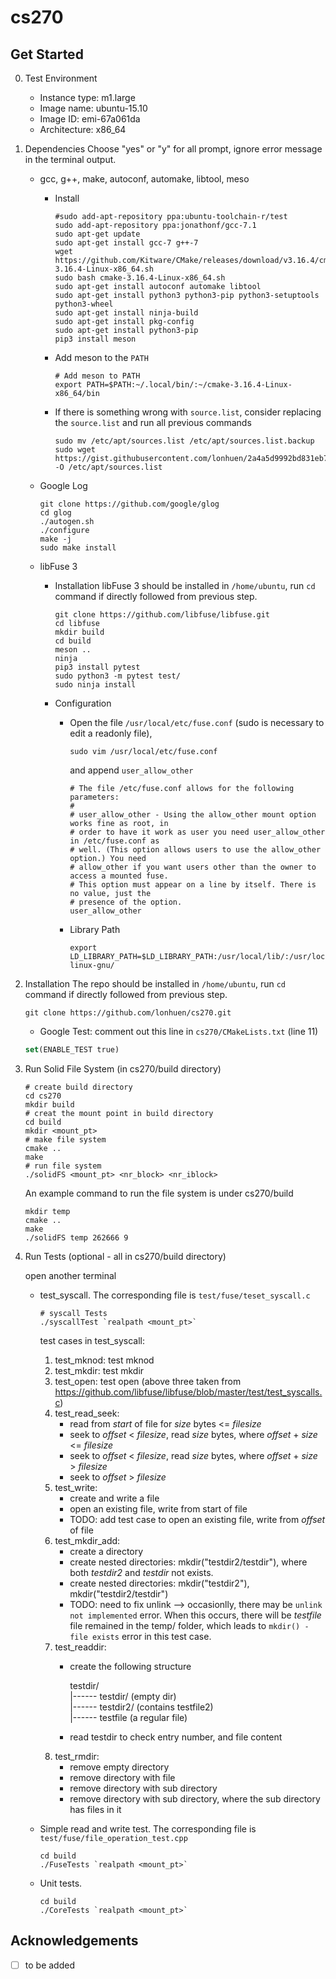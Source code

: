 # cs270

## Get Started

0. Test Environment

   * Instance type: m1.large
   * Image name: ubuntu-15.10
   * Image ID: emi-67a061da
   * Architecture: x86_64

1. Dependencies
   Choose "yes" or "y" for all prompt, ignore error message in the terminal output. 
    
    * gcc, g++, make, autoconf, automake, libtool, meso
      * Install
        ``` shell
        #sudo add-apt-repository ppa:ubuntu-toolchain-r/test
        sudo add-apt-repository ppa:jonathonf/gcc-7.1
        sudo apt-get update
        sudo apt-get install gcc-7 g++-7
        wget https://github.com/Kitware/CMake/releases/download/v3.16.4/cmake-3.16.4-Linux-x86_64.sh
        sudo bash cmake-3.16.4-Linux-x86_64.sh
        sudo apt-get install autoconf automake libtool
        sudo apt-get install python3 python3-pip python3-setuptools python3-wheel
        sudo apt-get install ninja-build
        sudo apt-get install pkg-config
        sudo apt-get install python3-pip
        pip3 install meson
      * Add meson to the `PATH`
        ``` shell
        # Add meson to PATH
        export PATH=$PATH:~/.local/bin/:~/cmake-3.16.4-Linux-x86_64/bin
        ```
      * If there is something wrong with `source.list`, consider replacing the `source.list` and run all previous commands
      
        ``` shell
        sudo mv /etc/apt/sources.list /etc/apt/sources.list.backup
        sudo wget https://gist.githubusercontent.com/lonhuen/2a4a5d9992bd831eb74a6b903107c927/raw/53dc53adac5faed5335072a11b5a30d7d41578a6/source.list.cs270 -O /etc/apt/sources.list
        ```
   
    * Google Log
      ``` shell
      git clone https://github.com/google/glog
      cd glog
      ./autogen.sh
      ./configure
      make -j
      sudo make install
      ```
     
    * libFuse 3
      * Installation
      libFuse 3 should be installed in ```/home/ubuntu```, run ```cd``` command if directly followed from previous step.
        ``` shell
        git clone https://github.com/libfuse/libfuse.git
        cd libfuse
        mkdir build
        cd build
        meson ..
        ninja
        pip3 install pytest
        sudo python3 -m pytest test/
        sudo ninja install
        ```
      * Configuration
        * Open the file `/usr/local/etc/fuse.conf` (sudo is necessary to edit a readonly file), 
          ``` shell
          sudo vim /usr/local/etc/fuse.conf
          ```
          and append `user_allow_other`
          ``` shell
          # The file /etc/fuse.conf allows for the following parameters:
          #
          # user_allow_other - Using the allow_other mount option works fine as root, in
          # order to have it work as user you need user_allow_other in /etc/fuse.conf as
          # well. (This option allows users to use the allow_other option.) You need
          # allow_other if you want users other than the owner to access a mounted fuse.
          # This option must appear on a line by itself. There is no value, just the
          # presence of the option.
          user_allow_other
          ```
        * Library Path
        
          ``` shell
          export LD_LIBRARY_PATH=$LD_LIBRARY_PATH:/usr/local/lib/:/usr/local/lib/x86_64-linux-gnu/
          ```

2. Installation
   The repo should be installed in ```/home/ubuntu```, run ```cd``` command if directly followed from previous step.
   ``` shell
   git clone https://github.com/lonhuen/cs270.git
   ```
   
   * Google Test: comment out this line in `cs270/CMakeLists.txt` (line 11)
   ``` cmake
   set(ENABLE_TEST true)
   ```

3. Run Solid File System (in cs270/build directory)

    ``` shell
    # create build directory
    cd cs270
    mkdir build
    # creat the mount point in build directory
    cd build
    mkdir <mount_pt>
    # make file system
    cmake ..
    make
    # run file system
    ./solidFS <mount_pt> <nr_block> <nr_iblock>
    ```
    An example command to run the file system is under cs270/build
    
    ```shell
    mkdir temp
    cmake ..
    make
    ./solidFS temp 262666 9
    ```

4. Run Tests (optional - all in cs270/build directory)

   open another terminal

   * test_syscall. The corresponding file is `test/fuse/teset_syscall.c`

     ``` shell
     # syscall Tests
     ./syscallTest `realpath <mount_pt>`
     ```
      test cases in test_syscall:
      1. test_mknod: test mknod 
      2. test_mkdir: test mkdir
      3. test_open: test open
        (above three taken from https://github.com/libfuse/libfuse/blob/master/test/test_syscalls.c)
      4. test_read_seek:
          - read from *start* of file for *size* bytes <= *filesize*
          - seek to *offset* < *filesize*, read *size* bytes, where *offset* + *size* <= *filesize*
          - seek to *offset* < *filesize*, read *size* bytes, where *offset* + *size* > *filesize*
          - seek to *offset* > *filesize*
      5. test_write:
          - create and write a file
          - open an existing file, write from start of file
          - TODO: add test case to open an existing file, write from *offset* of file
      6. test_mkdir_add:
          - create a directory
          - create nested directories: mkdir("testdir2/testdir"), where both *testdir2* and *testdir* not exists.
          - create nested directories: mkdir("testdir2"), mkdir("testdir2/testdir")
          - TODO: need to fix unlink --> occasionlly, there may be `unlink not implemented` error. When this occurs, there will be *testfile* file remained in the temp/ folder, which leads to `mkdir() - file exists` error in this test case. 
      7. test_readdir:
          - create the following structure

            testdir/\
            |------ testdir/ (empty dir)\
            |------ testdir2/ (contains testfile2) \
            |------ testfile (a regular file)
          - read testdir to check entry number, and file content
      8. test_rmdir: 
          - remove empty directory
          - remove directory with file
          - remove directory with sub directory
          - remove directory with sub directory, where the sub directory has files in it

   * Simple read and write test. The corresponding file is `test/fuse/file_operation_test.cpp`

     ``` shell
     cd build
     ./FuseTests `realpath <mount_pt>`
     ```
   * Unit tests.
   
     ``` shell
     cd build
     ./CoreTests `realpath <mount_pt>`
     ```

## Acknowledgements

- [ ] to be added
